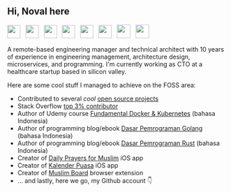 ## Hi, Noval here

<a href="https://stackoverflow.com/users/1467988/novalagung" target="_blank"><img src="https://cdn2.iconfinder.com/data/icons/social-icons-color/512/stackoverflow-512.png" height="30"></a> &nbsp;
<a href="https://novalagung.com" target="_blank"><img src="https://encrypted-tbn0.gstatic.com/images?q=tbn:ANd9GcQJPlfQUyU28M1js62gBXu0--tyKFxsptzGFKEwFuqw4NJW6CcMgwB7jJabTYrdaeyoWbg&usqp=CAU" height="30"></a> &nbsp;
<a href="https://www.udemy.com/user/noval-agung-prayogo/" target="_blank"><img src="https://seeklogo.com/images/U/udemy-logo-C3D3F5AC0C-seeklogo.com.png" height="30"></a> &nbsp;
<a href="https://novalagung.medium.com/" target="_blank"><img src="https://i.imgur.com/PxPbQO8.png" height="30"></a> &nbsp;
<a href="https://apps.apple.com/id/developer/noval-agung-prayogo/id1163677873?l=id" target="_blank"><img src="https://upload.wikimedia.org/wikipedia/commons/thumb/6/67/App_Store_%28iOS%29.svg/1200px-App_Store_%28iOS%29.svg.png" height="30"></a> &nbsp;
<a href="https://linkedin.com/in/novalagung" target="_blank"><img src="https://cdn.freebiesupply.com/logos/large/2x/linkedin-icon-logo-png-transparent.png" height="30"></a> &nbsp;
<a href="https://worldofwarcraft.com/en-us/character/us/arthas/Xpare" target="_blank"><img src="https://encrypted-tbn0.gstatic.com/images?q=tbn:ANd9GcQQxazo3t4biB6FeecDfYURU6xfd0OQOSKO4-1XnanuFASh_Ceqh5wKu233kxK8i4_nZck&usqp=CAU" height="31"></a> &nbsp;
<a href="https://psnprofiles.com/novalagung?completion=platinum" target="_blank"><img src="https://e7.pngegg.com/pngimages/24/817/png-clipart-playstation-4-raiders-of-the-broken-planet-playstation-network-playstation-plus-playstation-electronics-text.png" height="31"></a> &nbsp;

<!-- <a href="https://www.codementor.io/@novalagung" target="_blank"><img src="https://avatars3.githubusercontent.com/u/7525092?s=280&v=4" height="30"></a>-->

A remote-based engineering manager and technical architect with 10 years of experience in engineering management, architecture design, microservices, and programming. I'm currently working as CTO at a healthcare startup based in silicon valley.

Here are some cool stuff I managed to achieve on the FOSS area:

- Contributed to several *cool* [open source projects](https://github.com/novalagung/mypullrequests)
- Stack Overflow [top 3% contributor](https://stackoverflow.com/users/1467988/novalagung)
- Author of Udemy course [Fundamental Docker & Kubernetes](https://www.udemy.com/course/praktis-belajar-docker-dan-kubernetes-untuk-pemula/) (bahasa Indonesia)
- Author of programming blog/ebook [Dasar Pemrograman Golang](https://dasarpemrogramangolang.novalagung.com/) (bahasa Indonesia)
- Author of programming blog/ebook [Dasar Pemrograman Rust](https://dasarpemrogramanrust.novalagung.com/) (bahasa Indonesia)
- Creator of [Daily Prayers for Muslim](https://apps.apple.com/app/id699398541) iOS app
- Creator of [Kalender Puasa](https://apps.apple.com/app/id796222919) iOS app
- Creator of [Muslim Board](https://muslimboard.novalagung.com/) browser extension
- ... and lastly, here we go, my Github account 👇
